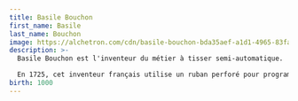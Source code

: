 ```yaml
---
title: Basile Bouchon
first_name: Basile
last_name: Bouchon
image: https://alchetron.com/cdn/basile-bouchon-bda35aef-a1d1-4965-83fa-d6d6ad7393b-resize-750.jpeg
description: >-
  Basile Bouchon est l'inventeur du métier à tisser semi-automatique.

  En 1725, cet inventeur français utilise un ruban perforé pour programmer un métier à tisser. Ouvrier lyonnais et fils d'un fabricant d'orgues, il adapte ainsi le concept des mécanismes d'horlogerie utilisés dans les boîtes à musique à la tâche répétitive du tissage.
birth: 1000
---
```

